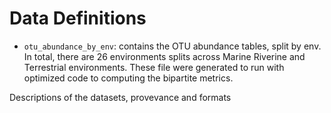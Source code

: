 # Data Definitions

* `otu_abundance_by_env`: contains the OTU abundance tables, split by env. In total, there are 26 environments splits across Marine
Riverine and Terrestrial environments. These file were generated to run with optimized code to computing the bipartite metrics.



Descriptions of the datasets, provevance and formats


